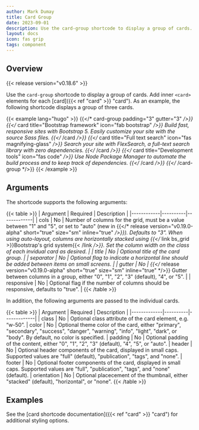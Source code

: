 ```yaml
---
author: Mark Dumay
title: Card Group
date: 2023-09-01
description: Use the card-group shortcode to display a group of cards.
layout: docs
icon: fas grip
tags: component
---
```


## Overview

{{< release version="v0.18.6" >}}

Use the `card-group` shortcode to display a group of cards. Add inner `<card>` elements for each [card]({{< ref "card" >}} "card"). As an example, the following shortcode displays a group of three cards.

<!-- markdownlint-disable MD037 -->
{{< example lang="hugo" >}}
{{</* card-group padding="3" gutter="3" */>}}
    {{</* card title="Bootstrap framework" icon="fab bootstrap" */>}}
        Build fast, responsive sites with Bootstrap 5. Easily customize your site with the
        source Sass files.
    {{</* /card */>}}
    {{</* card title="Full text search" icon="fas magnifying-glass" */>}}
        Search your site with FlexSearch, a full-text search library with zero dependencies.
    {{</* /card */>}}
    {{</* card title="Development tools" icon="fas code" */>}}
        Use Node Package Manager to automate the build process and to keep track of
        dependencies.
    {{</* /card */>}}
{{</* /card-group */>}}
{{< /example >}}
<!-- markdownlint-enable MD037 -->

## Arguments

The shortcode supports the following arguments:

<!-- markdownlint-disable MD037 -->
{{< table >}}
| Argument   | Required | Description |
|------------|----------|-------------|
| cols       | No   | Number of columns for the grid, must be a value between "1" and "5", or set to "auto" (new in {{</* release version="v0.19.0-alpha" short="true" size="sm" inline="true" */>}}). Defaults to "3". When using auto-layout, columns are horizontally stacked using {{</* link bs_grid >}}Bootstrap's grid system{{< /link */>}}. Set the column width on the class of each invidual card as desired. |
| title      | No   | Optional title of the card group. |
| separator  | No   | Optional flag to indicate a horizontal line should be added between items on small screens. |
| gutter     | No   | {{</* release version="v0.19.0-alpha" short="true" size="sm" inline="true" */>}} Gutter between columns in a group, either "0", "1", "2", "3" (default), "4", or "5". |
| responsive | No   | Optional flag if the number of columns should be responsive, defaults to "true". |
{{< /table >}}
<!-- markdownlint-enable MD037 -->

In addition, the following arguments are passed to the individual cards.

{{< table >}}
| Argument    | Required | Description |
|-------------|----------|-------------|
| class       | No       | Optional class attribute of the card element, e.g. “w-50”.
| color       | No       | Optional theme color of the card, either "primary", "secondary", "success", "danger", "warning", "info", "light", "dark", or "body". By default, no color is specified.
| padding     | No       | Optional padding of the content, either "0", "1", "2", "3" (default), "4", "5", or "auto".
| header      | No       | Optional header components of the card, displayed in small caps. Supported values are "full" (default), "publication", "tags", and "none".
| footer      | No       | Optional footer components of the card, displayed in small caps. Supported values are "full", "publication", "tags", and "none" (default).
| orientation | No       | Optional placecement of the thumbnail, either "stacked" (default), "horizontal", or "none".
{{< /table >}}

## Examples

See the [card shortcode documentation]({{< ref "card" >}} "card") for additional styling options.
